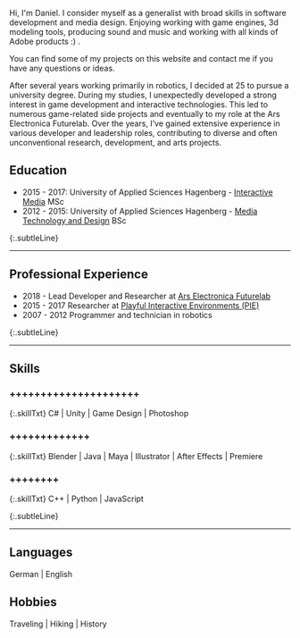 Hi, I'm Daniel. I consider myself as a generalist with broad skills in software development and media design. Enjoying working with game engines, 3d modeling tools, producing sound and music and working with all kinds of Adobe products :) .

You can find some of my projects on this website and contact me if you have any questions or ideas.

After several years working primarily in robotics, I decided at 25 to pursue a university degree. During my studies, I unexpectedly developed a strong interest in game development and interactive technologies. This led to numerous game-related side projects and eventually to my role at the Ars Electronica Futurelab. Over the years, I’ve gained extensive experience in various developer and leadership roles, contributing to diverse and often unconventional research, development, and arts projects.

## Education
* 2015 - 2017: University of Applied Sciences Hagenberg - [Interactive Media](https://www.fh-ooe.at/en/hagenberg-campus/studiengaenge/master/interactive-media/) MSc
* 2012 - 2015: University of Applied Sciences Hagenberg - [Media Technology and Design](https://www.fh-ooe.at/en/hagenberg-campus/studiengaenge/bachelor/media-technology-and-design/) BSc


{:.subtleLine}
___
## Professional Experience
* 2018 -      Lead Developer and Researcher at [Ars Electronica Futurelab](https://ars.electronica.art/futurelab/de/rammer-daniel/)
* 2015 - 2017 Researcher at [Playful Interactive Environments (PIE)](https://pie.fh-hagenberg.at/)
* 2007 - 2012 Programmer and technician in robotics


{:.subtleLine}
___
## Skills ##

### +++++++++++++++++++++

{:.skillTxt}
C# \| Unity \| Game Design \| Photoshop

### +++++++++++++

{:.skillTxt}
Blender \| Java  \| Maya \| Illustrator \| After Effects \| Premiere

### ++++++++

{:.skillTxt}
C++ \| Python \| JavaScript

{:.subtleLine}
___ 
## Languages
German | English

## Hobbies
Traveling | Hiking | History